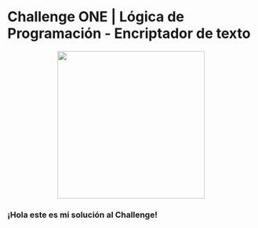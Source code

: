 # Challenge ONE | Lógica de Programación - Encriptador de texto

<p align="center" >
     <img width="300" heigth="200" src="https://user-images.githubusercontent.com/91544872/157673573-5e781ce9-601c-4ea3-9db1-b60bebf717aa.png">
</p>

### ¡Hola este es mi solución al Challenge!
